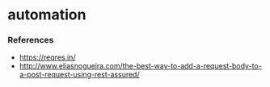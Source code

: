 # automation

### References

* https://reqres.in/
* http://www.eliasnogueira.com/the-best-way-to-add-a-request-body-to-a-post-request-using-rest-assured/